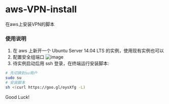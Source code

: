 # aws-VPN-install
在aws上安装VPN的脚本

### 使用说明

1. 在 aws 上新开一个 Ubuntu Server 14.04 LTS 的实例，使用现有实例也可以
2. 配置安全组端口
  ![image](http://imgchr.com/images/QQ20151011-0.jpg)
3. 待实例启动后用 ssh 登录，在终端运行安装脚本: 
```bash
# 先切换到su用户
sudo su
# 安装脚本
sh <(curl https://goo.gl/oysXfg -L)
```

Good Luck!
